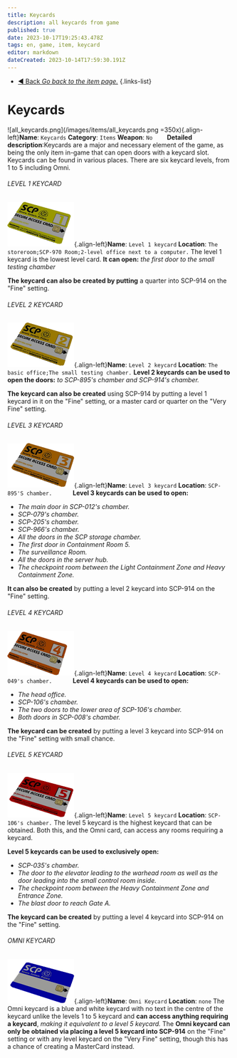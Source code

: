 ```yaml
---
title: Keycards
description: all keycards from game
published: true
date: 2023-10-17T19:25:43.478Z
tags: en, game, item, keycard
editor: markdown
dateCreated: 2023-10-14T17:59:30.191Z
---
```


- [:arrow_backward: Back *Go back to the item page.*](/en/game/items#items)
{.links-list}
# Keycards
![all_keycards.png](/images/items/all_keycards.png =350x){.align-left}**Name**: `Keycards`
**Category**: `Items`
**Weapon**: `No`
⠀
 ⠀
**Detailed description**:Keycards are a major and necessary element of the game, as being the only item in-game that can open doors with a keycard slot. Keycards can be found in various places. There are six keycard levels, from 1 to 5 including Omni.
###### LEVEL 1 KEYCARD
![keycard1.png](/images/items/keycard1.png){.align-left}**Name**: `Level 1 keycard`
**Location**: `The storeroom;SCP-970 Room;2-level office next to a computer.`
The level 1 keycard is the lowest level card. **It can open:** *the first door to the small testing chamber*

**The keycard can also be created by putting** a quarter into SCP-914 on the "Fine" setting.
###### LEVEL 2 KEYCARD
![keycard2.png](/images/items/keycard2.png){.align-left}**Name**: `Level 2 keycard`
**Location**: `The basic office;The small testing chamber.`
**Level 2 keycards can be used to open the doors:** *to SCP-895's  chamber and SCP-914's chamber.*

**The keycard can also be created** using SCP-914 by putting a level 1 keycard in it on the "Fine" setting, or a master card or quarter on the "Very Fine" setting.
###### LEVEL 3 KEYCARD
![keycard3.png](/images/items/keycard3.png){.align-left}**Name**: `Level 3 keycard`
**Location**: `SCP-895'S chamber.`
⠀
⠀
⠀
**Level 3 keycards can be used to open:**
- *The main door in SCP-012's chamber.*
- *SCP-079's chamber.*
- *SCP-205's chamber.*
- *SCP-966's chamber.*
- *All the doors in the SCP storage chamber.*
- *The first door in Containment Room 5.*
- *The surveillance Room.*
- *All the doors in the server hub.*
- *The checkpoint room between the Light Containment Zone and Heavy Containment Zone.*

**It can also be created** by putting a level 2 keycard into SCP-914 on the "Fine" setting.
###### LEVEL 4 KEYCARD
![keycard4.png](/images/items/keycard4.png){.align-left}**Name**: `Level 4 keycard`
**Location**: `SCP-049's chamber.`
⠀
⠀
⠀
**Level 4 keycards can be used to open:**
- *The head office.*
- *SCP-106's chamber.*
- *The two doors to the lower area of SCP-106's chamber.*
- *Both doors in SCP-008's chamber.*

**The keycard can be created** by putting a level 3 keycard into SCP-914 on the "Fine" setting with small chance.
###### LEVEL 5 KEYCARD
![keycard5.png](/images/items/keycard5.png){.align-left}**Name**: `Level 5 keycard`
**Location**: `SCP-106's chamber.`
The level 5 keycard is the highest keycard that can be obtained. Both this, and the Omni card, can access any rooms requiring a keycard.

**Level 5 keycards can be used to exclusively open:**

- *SCP-035's chamber.*
- *The door to the elevator leading to the warhead room as well as the door leading into the small control room inside.*
- *The checkpoint room between the Heavy Containment Zone and Entrance Zone.*
- *The blast door to reach Gate A.*

**The keycard can be created** by putting a level 4 keycard into SCP-914 on the "Fine" setting.
###### OMNI KEYCARD
![keycard6.png](/images/items/keycard6.png){.align-left}**Name**: `Omni Keycard`
**Location**: `none`
The Omni keycard is a blue and white keycard with no text in the  centre of the keycard unlike the levels 1 to 5 keycard and **can access anything requiring a keycard**, *making it equivalent to a level 5 keycard.* The **Omni keycard can only be obtained via placing a level 5 keycard into SCP-914** on the "Fine" setting or with any level keycard on the "Very Fine" setting, though this has a chance of creating a MasterCard instead.